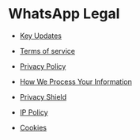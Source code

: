 WhatsApp Legal
==============

*   [Key Updates](https://www.whatsapp.com/legal/key-updates-eea)
    
*   [Terms of service](https://www.whatsapp.com/legal/terms-of-service-eea)
    
*   [Privacy Policy](https://www.whatsapp.com/legal/privacy-policy-eea)
    
*   [How We Process Your Information](https://www.whatsapp.com/legal/how-we-process-your-information)
    
*   [Privacy Shield](https://www.whatsapp.com/legal/privacy-shield)
    
*   [IP Policy](https://www.whatsapp.com/legal/ip-policy)
    
*   [Cookies](https://www.whatsapp.com/legal/cookies)